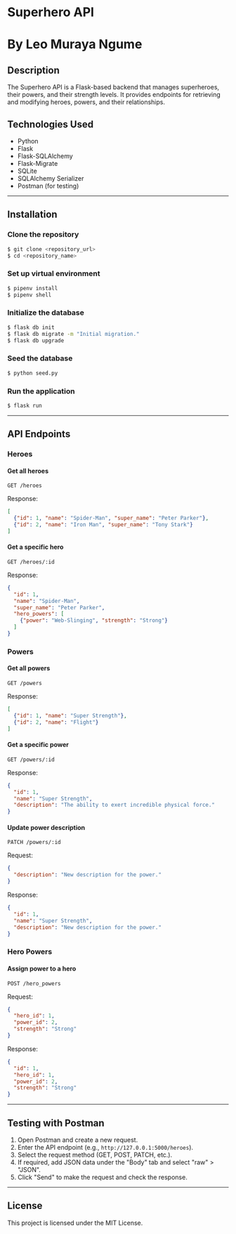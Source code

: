 # Superhero API

# By Leo Muraya Ngume

## Description

The Superhero API is a Flask-based backend that manages superheroes, their powers, and their strength levels. It provides endpoints for retrieving and modifying heroes, powers, and their relationships.

## Technologies Used

- Python
- Flask
- Flask-SQLAlchemy
- Flask-Migrate
- SQLite
- SQLAlchemy Serializer
- Postman (for testing)

---

## Installation

### Clone the repository

```bash
$ git clone <repository_url>
$ cd <repository_name>
```

### Set up virtual environment

```bash
$ pipenv install
$ pipenv shell
```

### Initialize the database

```bash
$ flask db init
$ flask db migrate -m "Initial migration."
$ flask db upgrade
```

### Seed the database

```bash
$ python seed.py
```

### Run the application

```bash
$ flask run
```

---

## API Endpoints

### Heroes

#### Get all heroes
```http
GET /heroes
```
Response:
```json
[
  {"id": 1, "name": "Spider-Man", "super_name": "Peter Parker"},
  {"id": 2, "name": "Iron Man", "super_name": "Tony Stark"}
]
```

#### Get a specific hero
```http
GET /heroes/:id
```
Response:
```json
{
  "id": 1,
  "name": "Spider-Man",
  "super_name": "Peter Parker",
  "hero_powers": [
    {"power": "Web-Slinging", "strength": "Strong"}
  ]
}
```

### Powers

#### Get all powers
```http
GET /powers
```
Response:
```json
[
  {"id": 1, "name": "Super Strength"},
  {"id": 2, "name": "Flight"}
]
```

#### Get a specific power
```http
GET /powers/:id
```
Response:
```json
{
  "id": 1,
  "name": "Super Strength",
  "description": "The ability to exert incredible physical force."
}
```

#### Update power description
```http
PATCH /powers/:id
```
Request:
```json
{
  "description": "New description for the power."
}
```
Response:
```json
{
  "id": 1,
  "name": "Super Strength",
  "description": "New description for the power."
}
```

### Hero Powers

#### Assign power to a hero
```http
POST /hero_powers
```
Request:
```json
{
  "hero_id": 1,
  "power_id": 2,
  "strength": "Strong"
}
```
Response:
```json
{
  "id": 1,
  "hero_id": 1,
  "power_id": 2,
  "strength": "Strong"
}
```

---

## Testing with Postman

1. Open Postman and create a new request.
2. Enter the API endpoint (e.g., `http://127.0.0.1:5000/heroes`).
3. Select the request method (GET, POST, PATCH, etc.).
4. If required, add JSON data under the "Body" tab and select "raw" > "JSON".
5. Click "Send" to make the request and check the response.

---

## License

This project is licensed under the MIT License.

